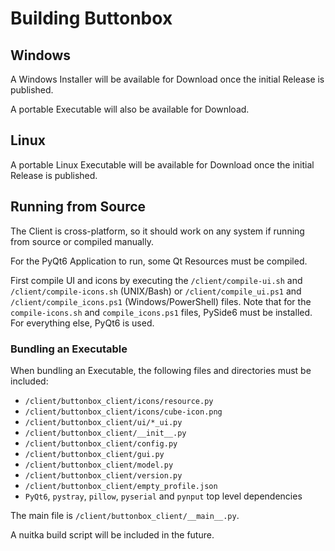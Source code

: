 # Building Buttonbox

## Windows

A Windows Installer will be available for Download once the initial Release is published.

A portable Executable will also be available for Download.

## Linux

A portable Linux Executable will be available for Download once the initial Release is published.

## Running from Source

The Client is cross-platform, so it should work on any system if running from source or compiled manually.

For the PyQt6 Application to run, some Qt Resources must be compiled.

First compile UI and icons by executing the `/client/compile-ui.sh` and `/client/compile-icons.sh` (UNIX/Bash) or `/client/compile_ui.ps1` and `/client/compile_icons.ps1` (Windows/PowerShell) files.
Note that for the `compile-icons.sh` and `compile_icons.ps1` files, PySide6 must be installed. For everything else, PyQt6 is used.

### Bundling an Executable

When bundling an Executable, the following files and directories must be included:

- `/client/buttonbox_client/icons/resource.py`
- `/client/buttonbox_client/icons/cube-icon.png`
- `/client/buttonbox_client/ui/*_ui.py`
- `/client/buttonbox_client/__init__.py`
- `/client/buttonbox_client/config.py`
- `/client/buttonbox_client/gui.py`
- `/client/buttonbox_client/model.py`
- `/client/buttonbox_client/version.py`
- `/client/buttonbox_client/empty_profile.json`
- `PyQt6`, `pystray`, `pillow`, `pyserial` and `pynput` top level dependencies

The main file is `/client/buttonbox_client/__main__.py`.

A nuitka build script will be included in the future.
